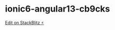 # ionic6-angular13-cb9cks

[Edit on StackBlitz ⚡️](https://stackblitz.com/edit/ionic6-angular13-cb9cks)